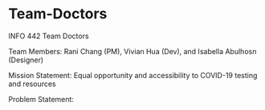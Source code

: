 # Team-Doctors
INFO 442 Team Doctors

Team Members: Rani Chang (PM), Vivian Hua (Dev), and Isabella Abulhosn (Designer)

Mission Statement: Equal opportunity and accessibility to COVID-19 testing and resources

Problem Statement: 
